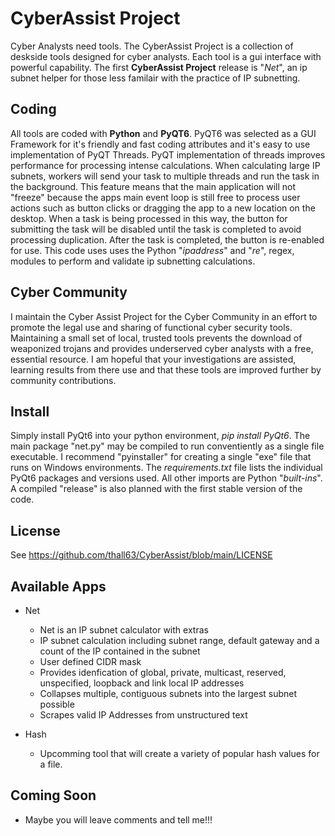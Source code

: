 # CyberAssist Project  
Cyber Analysts need tools. The CyberAssist Project is a collection of deskside tools designed for cyber analysts. Each tool is a gui interface with powerful capability. The first **CyberAssist Project** release is "*Net*", an ip subnet helper for those less familair with the practice of IP subnetting.  

## Coding
All tools are coded with **Python** and **PyQT6**. PyQT6 was selected as a GUI Framework for it's friendly and fast coding attributes and it's easy to use implementation of PyQT Threads. PyQT implementation of threads improves performance for processing intense calculations. When calculating large IP subnets, workers will send your task to multiple threads and run the task in the background. This feature means that the main application will not "freeze" because the apps main event loop is still free to process user actions such as button clicks or dragging the app to a new location on the desktop. When a task is being processed in this way, the button for submitting the task will be disabled until the task is completed to avoid processing duplication. After the task is completed, the button is re-enabled for use. This code uses uses the Python "*ipaddress*" and "*re*", regex, modules to perform and validate ip subnetting calculations.

## Cyber Community
I maintain the Cyber Assist Project for the Cyber Community in an effort to promote the legal use and sharing of functional cyber security tools. Maintaining a small set of local, trusted tools prevents the download of weaponized trojans and provides underserved cyber analysts with a free, essential resource. I am hopeful that your investigations are assisted, learning results from there use and that these tools are improved further by community contributions.

## Install
Simply install PyQt6 into your python environment, *pip install PyQt6*. The main package "net.py" may be compiled to run conventiently as a single file executable. I recommend "pyinstaller" for creating a single "exe" file that runs on Windows environments. The *requirements.txt* file lists the individual PyQt6 packages and versions used. All other imports are Python "*built-ins*". A compiled "release" is also planned with the first stable version of the code.

## License
See https://github.com/thall63/CyberAssist/blob/main/LICENSE

## Available Apps
- Net
  - Net is an IP subnet calculator with extras
  - IP subnet calculation including subnet range, default gateway and a count of the IP contained in the subnet
  - User defined CIDR mask
  - Provides idenfication of global, private, multicast, reserved, unspecified, loopback and link local IP addresses
  - Collapses multiple, contiguous subnets into the largest subnet possible
  - Scrapes valid IP Addresses from unstructured text

- Hash
  - Upcomming tool that will create a variety of popular hash values for a file.

## Coming Soon
- Maybe you will leave comments and tell me!!!
